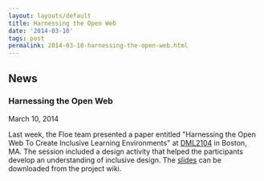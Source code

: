 ```yaml
---
layout: layouts/default
title: Harnessing the Open Web
date: '2014-03-10'
tags: post
permalink: 2014-03-10-harnessing-the-open-web.html
---
```

<article class="floe-content floe-news-item">
                <h2> News </h2>
                <h3>Harnessing the Open Web</h3>
                <time class="floe-date" datetime="2014-03-10">March 10, 2014</time>
                <p>Last week, the Floe team presented a paper entitled
                    "Harnessing the Open Web To Create Inclusive Learning Environments" at
                    <a href="http://dml2014.dmlhub.net/">DML2104</a> in Boston, MA. The session included a design activity that helped the participants develop an understanding of inclusive design.
                    The <a href="http://wiki.fluidproject.org/download/attachments/1707985/DigitalMediaLearning.key?version=1&modificationDate=1398183713676&api=v2">slides</a> can be downloaded from the project wiki.
                </p>
            </article>
